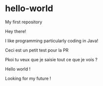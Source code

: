 # hello-world
My first repository

Hey there!

I like programming particularly coding in Java!


Ceci est un petit test pour la PR


Pkoi tu veux que je saisie tout ce que je vois ?

Hello world !

Looking for my future !